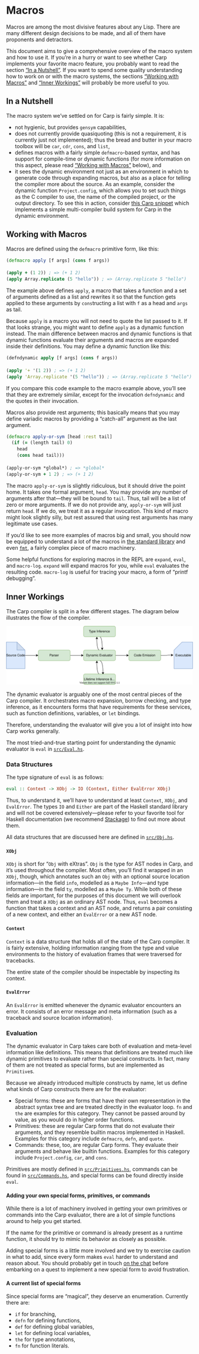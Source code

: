 # Macros

Macros are among the most divisive features about any Lisp. There are many
different design decisions to be made, and all of them have proponents and
detractors.

This document aims to give a comprehensive overview of the macro system and
how to use it. If you’re in a hurry or want to see whether Carp implements your
favorite macro feature, you probably want to read the section [“In a
Nutshell”](#in-a-nutshell). If you want to spend some quality understanding
how to work on or with the macro systems, the sections [“Working with
Macros”](#working-with-macros) and [“Inner Workings”](#inner-workings) will
probably be more useful to you.

## In a Nutshell

The macro system we’ve settled on for Carp is fairly simple. It is:

- not hygienic, but provides `gensym` capabilities,
- does not currently provide quasiquoting (this is not a requirement, it is
  currently just not implemented); thus the bread and butter in your macro
  toolbox will be `car`, `cdr`, `cons`, and `list`,
- defines macros with a fairly simple `defmacro`-based syntax, and has support
  for compile-time or dynamic functions (for more information on this aspect,
  please read [“Working with Macros”](#working-with-macros) below), and
- it sees the dynamic environment not just as an environment in which to
  generate code through expanding macros, but also as a place for telling the
  compiler more about the source. As an example, consider the dynamic function
  `Project.config`, which allows you to set such things as the C compiler to
  use, the name of the compiled project, or the output directory. To see this
  in action, consider [this Carp snippet](https://github.com/carpentry-org/snippets/blob/master/build_system.carp)
  which implements a simple multi-compiler build system for Carp in the dynamic
  environment.

## Working with Macros

Macros are defined using the `defmacro` primitive form, like this:

```clojure
(defmacro apply [f args] (cons f args))

(apply + (1 2)) ; => (+ 1 2)
(apply Array.replicate (5 "hello")) ; => (Array.replicate 5 "hello")
```

The example above defines `apply`, a macro that takes a function and a set of
arguments defined as a list and rewrites it so that the function gets applied
to these arguments by `cons`tructing a list with `f` as a head and `args` as
tail.

Because `apply` is a macro you will not need to quote the list passed to it. If
that looks strange, you might want to define `apply` as a dynamic function
instead. The main difference between macros and dynamic functions is that
dynamic functions evaluate their arguments and macros are expanded inside their
definitions. You may define a dynamic function like this:

```clojure
(defndynamic apply [f args] (cons f args))

(apply '+ '(1 2)) ; => (+ 1 2)
(apply 'Array.replicate '(5 "hello")) ; => (Array.replicate 5 "hello")
```

If you compare this code example to the macro example above, you’ll see that
they are extremely similar, except for the invocation `defndynamic` and the
quotes in their invocation.

Macros also provide rest arguments; this basically means that you may define
variadic macros by providing a “catch-all” argument as the last argument.

```clojure
(defmacro apply-or-sym [head :rest tail]
  (if (= (length tail) 0)
    head
    (cons head tail)))

(apply-or-sym *global*) ; => *global*
(apply-or-sym + 1 2) ; => (+ 1 2)
```

The macro `apply-or-sym` is slightly ridiculous, but it should drive the point
home. It takes one formal argument, `head`. You may provide any number of
arguments after that—they will be bound to `tail`. Thus, tail will be a list of
zero or more arguments. If we do not provide any, `apply-or-sym` will just
return `head`. If we do, we treat it as a regular invocation. This kind of
macro might look slightly silly, but rest assured that using rest arguments has
many legitimate use cases.

If you’d like to see more examples of macros big and small, you should now be
equipped to understand a lot of the macros in [the standard
library](/core/Macros.carp) and even [`fmt`](/core/Format.carp), a fairly
complex piece of macro machinery.

Some helpful functions for exploring macros in the REPL are `expand`, `eval`,
and `macro-log`. `expand` will expand macros for you, while `eval` evaluates
the resulting code. `macro-log` is useful for tracing your macro, a form of
“printf debugging”.

## Inner Workings

The Carp compiler is split in a few different stages. The diagram below
illustrates the flow of the compiler.

![The compiler passes](./compiler-passes.svg)

The dynamic evaluator is arguably one of the most central pieces of the Carp
compiler. It orchestrates macro expansion, borrow checking, and type inference,
as it encounters forms that have requirements for these services, such as
function definitions, variables, or `let` bindings.

Therefore, understanding the evaluator will give you a lot of insight into how
Carp works generally.

The most tried-and-true starting point for understanding the dynamic evaluator
is `eval` in [`src/Eval.hs`](/src/Eval.hs).

### Data Structures

The type signature of `eval` is as follows:

```haskell
eval :: Context -> XObj -> IO (Context, Either EvalError XObj)
```

Thus, to understand it, we’ll have to understand at least `Context`, `XObj`,
and `EvalError`. The types `IO` and `Either` are part of the Haskell standard
library and will not be covered extensively—please refer to your favorite
tool for Haskell documentation (we recommend [Stackage](https://stackage.org))
to find out more about them.

All data structures that are discussed here are defined in
[`src/Obj.hs`](/src/Obj.hs).

#### `XObj`

`XObj` is short for “`Obj` with eXtras”. `Obj` is the type for AST nodes in
Carp, and it’s used throughout the compiler. Most often, you’ll find it wrapped
in an `XObj`, though, which annotates such an `Obj` with an optional source
location information—in the field `info`, modelled as a `Maybe Info`—and
type information—in the field `ty`, modelled as a `Maybe Ty`. While both of
these fields are important, for the purposes of this document we will overlook
them and treat a `XObj` as an ordinary AST node. Thus, `eval` becomes a
function that takes a context and an AST node, and returns a pair consisting of
a new context, and either an `EvalError` or a new AST node.

#### `Context`

`Context` is a data structure that holds all of the state of the Carp compiler.
It is fairly extensive, holding information ranging from the type and value
environments to the history of evaluation frames that were traversed for
tracebacks.

The entire state of the compiler should be inspectable by inspecting its
context.

#### `EvalError`

An `EvalError` is emitted whenever the dynamic evaluator encounters an error.
It consists of an error message and meta information (such as a traceback and
source location information).

### Evaluation

The dynamic evaluator in Carp takes care both of evaluation and meta-level
information like definitions. This means that definitions are treated much like
dynamic primitives to evaluate rather than special constructs. In fact, many of
them are not treated as special forms, but are implemented as `Primitive`s.

Because we already introduced multiple constructs by name, let us define what
kinds of Carp constructs there are for the evaluator:

- Special forms: these are forms that have their own representation in the
  abstract syntax tree and are treated directly in the evaluator loop. `fn` and
  `the` are examples for this category. They cannot be passed around by value,
  as you would do in higher order functions.
- Primitives: these are regular Carp forms that do not evaluate their
  arguments, and they resemble builtin macros implemented in Haskell. Examples
  for this category include `defmacro`, `defn`, and `quote`.
- Commands: these, too, are regular Carp forms. They evaluate their arguments
  and behave like builtin functions. Examples for this category include
  `Project.config`, `car`, and `cons`.

Primitives are mostly defined in [`src/Primitives.hs`](/src/Primitives.hs),
commands can be found in [`src/Commands.hs`](/src/Commands.hs), and special
forms can be found directly inside `eval`.

#### Adding your own special forms, primitives, or commands

While there is a lot of machinery involved in getting your own primitives or
commands into the Carp evaluator, there are a lot of simple functions around to
help you get started.

If the name for the primitive or command is already present as a runtime
function, it should try to mimic its behavior as closely as possible.

Adding special forms is a little more involved and we try to exercise caution
in what to add, since every form makes `eval` harder to understand and reason
about. You should probably get in touch [on the
chat](https://gitter.im/carp-lang/carp) before embarking on a quest to
implement a new special form to avoid frustration.

#### A current list of special forms

Since special forms are “magical”, they deserve an enumeration. Currently there
are:

- `if` for branching,
- `defn` for defining functions,
- `def` for defining global variables,
- `let` for defining local variables,
- `the` for type annotations,
- `fn` for function literals.
